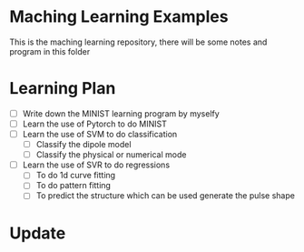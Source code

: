 # Maching Learning Examples
This is the maching learning repository, there will be some notes and program in this folder

# Learning Plan

- [ ] Write down the MINIST learning program by myselfy
- [ ] Learn the use of Pytorch to do MINIST 
- [ ] Learn the use of SVM to do classification
  - [ ] Classify the dipole model
  - [ ] Classify the physical or numerical mode
- [ ] Learn the use of SVR to do regressions
  - [ ] To do 1d curve fitting
  - [ ] To do pattern fitting
  - [ ] To predict the structure which can be used generate the pulse shape

# Update

